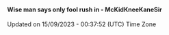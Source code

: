 #### Wise man says only fool rush in - McKidKneeKaneSir
Updated on 15/09/2023 - 00:37:52 (UTC) Time Zone
